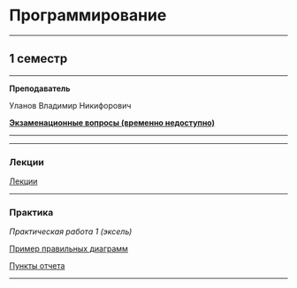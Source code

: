 # Программирование
____________
## 1 семестр
___________
**Преподаватель**

Уланов Владимир Никифорович

[**Экзаменационные вопросы (временно недоступно)**](https://github.com/Veldorn/SPbGTI/blob/main/Files/ComputerScience/Лекции.png)
___________
_________
### Лекции

[Лекции](https://github.com/Veldorn/SPbGTI/blob/main/Files/ComputerScience/Лекции.png)
___________
### Практика

*Практическая работа 1 (эксель)*

[Пример правильных диаграмм](https://github.com/Veldorn/SPbGTI/blob/main/Files/ComputerScience/Примеры%20диаграмм.png)

[Пункты отчета](https://github.com/Veldorn/SPbGTI/blob/main/Files/ComputerScience/Пункты%20отчета.png)
___________

